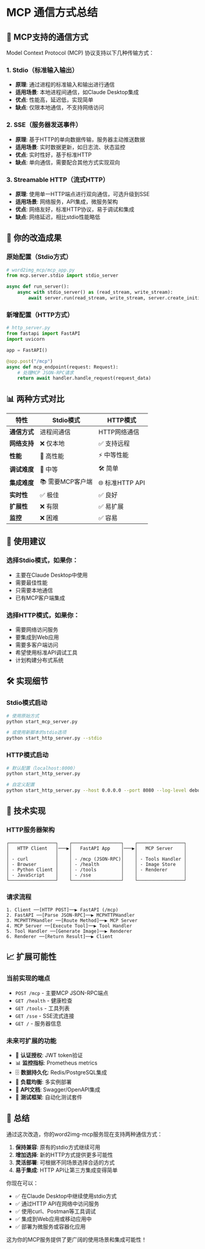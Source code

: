 # MCP 通信方式总结

## 📡 MCP支持的通信方式

Model Context Protocol (MCP) 协议支持以下几种传输方式：

### 1. Stdio（标准输入输出）
- **原理**: 通过进程的标准输入和输出进行通信
- **适用场景**: 本地进程间通信，如Claude Desktop集成
- **优点**: 性能高，延迟低，实现简单
- **缺点**: 仅限本地通信，不支持网络访问

### 2. SSE（服务器发送事件）
- **原理**: 基于HTTP的单向数据传输，服务器主动推送数据
- **适用场景**: 实时数据更新，如日志流、状态监控
- **优点**: 实时性好，基于标准HTTP
- **缺点**: 单向通信，需要配合其他方式实现双向

### 3. Streamable HTTP（流式HTTP）
- **原理**: 使用单一HTTP端点进行双向通信，可选升级到SSE
- **适用场景**: 网络服务，API集成，微服务架构
- **优点**: 网络友好，标准HTTP协议，易于调试和集成
- **缺点**: 网络延迟，相比stdio性能略低

## 🔄 你的改造成果

### 原始配置（Stdio方式）
```python
# word2img_mcp/mcp_app.py
from mcp.server.stdio import stdio_server

async def run_server():
    async with stdio_server() as (read_stream, write_stream):
        await server.run(read_stream, write_stream, server.create_initialization_options())
```

### 新增配置（HTTP方式）
```python
# http_server.py  
from fastapi import FastAPI
import uvicorn

app = FastAPI()

@app.post("/mcp")
async def mcp_endpoint(request: Request):
    # 处理MCP JSON-RPC请求
    return await handler.handle_request(request_data)
```

## 📊 两种方式对比

| 特性 | Stdio模式 | HTTP模式 |
|------|-----------|----------|
| **通信方式** | 进程间通信 | HTTP网络通信 |
| **网络支持** | ❌ 仅本地 | ✅ 支持远程 |
| **性能** | 🚀 高性能 | ⚡ 中等性能 |
| **调试难度** | 🔧 中等 | 🛠️ 简单 |
| **集成难度** | 📚 需要MCP客户端 | 🌐 标准HTTP API |
| **实时性** | ✅ 极佳 | ✅ 良好 |
| **扩展性** | ❌ 有限 | ✅ 易扩展 |
| **监控** | ❌ 困难 | ✅ 容易 |

## 🎯 使用建议

### 选择Stdio模式，如果你：
- 主要在Claude Desktop中使用
- 需要最佳性能
- 只需要本地通信
- 已有MCP客户端集成

### 选择HTTP模式，如果你：
- 需要网络访问服务
- 要集成到Web应用
- 需要多客户端访问
- 希望使用标准API调试工具
- 计划构建分布式系统

## 🛠️ 实现细节

### Stdio模式启动
```bash
# 使用原始方式
python start_mcp_server.py

# 或使用新脚本的stdio选项
python start_http_server.py --stdio
```

### HTTP模式启动
```bash
# 默认配置（localhost:8000）
python start_http_server.py

# 自定义配置
python start_http_server.py --host 0.0.0.0 --port 8080 --log-level debug
```

## 🔧 技术实现

### HTTP服务器架构
```
┌─────────────────┐    ┌──────────────────┐    ┌─────────────────┐
│   HTTP Client   │───▶│   FastAPI App    │───▶│   MCP Server    │
│                 │    │                  │    │                 │
│ - curl          │    │ - /mcp (JSON-RPC)│    │ - Tools Handler │
│ - Browser       │    │ - /health        │    │ - Image Store   │
│ - Python Client │    │ - /tools         │    │ - Renderer      │
│ - JavaScript    │    │ - /sse           │    │                 │
└─────────────────┘    └──────────────────┘    └─────────────────┘
```

### 请求流程
```
1. Client ──[HTTP POST]──▶ FastAPI (/mcp)
2. FastAPI ──[Parse JSON-RPC]──▶ MCPHTTPHandler  
3. MCPHTTPHandler ──[Route Method]──▶ MCP Server
4. MCP Server ──[Execute Tool]──▶ Tool Handler
5. Tool Handler ──[Generate Image]──▶ Renderer
6. Renderer ──[Return Result]──▶ Client
```

## 📈 扩展可能性

### 当前实现的端点
- `POST /mcp` - 主要MCP JSON-RPC端点
- `GET /health` - 健康检查
- `GET /tools` - 工具列表
- `GET /sse` - SSE流式连接
- `GET /` - 服务器信息

### 未来可扩展的功能
- 🔐 **认证授权**: JWT token验证
- 📊 **监控指标**: Prometheus metrics
- 🗄️ **数据持久化**: Redis/PostgreSQL集成
- 🔄 **负载均衡**: 多实例部署
- 📝 **API文档**: Swagger/OpenAPI集成
- 🧪 **测试框架**: 自动化测试套件

## 🎉 总结

通过这次改造，你的word2img-mcp服务现在支持两种通信方式：

1. **保持兼容**: 原有的stdio方式继续可用
2. **增加选择**: 新的HTTP方式提供更多可能性
3. **灵活部署**: 可根据不同场景选择合适的方式
4. **易于集成**: HTTP API让第三方集成变得简单

你现在可以：
- ✅ 在Claude Desktop中继续使用stdio方式
- ✅ 通过HTTP API在网络中访问服务
- ✅ 使用curl、Postman等工具调试
- ✅ 集成到Web应用或移动应用中
- ✅ 部署为微服务或容器化应用

这为你的MCP服务提供了更广阔的使用场景和集成可能性！
